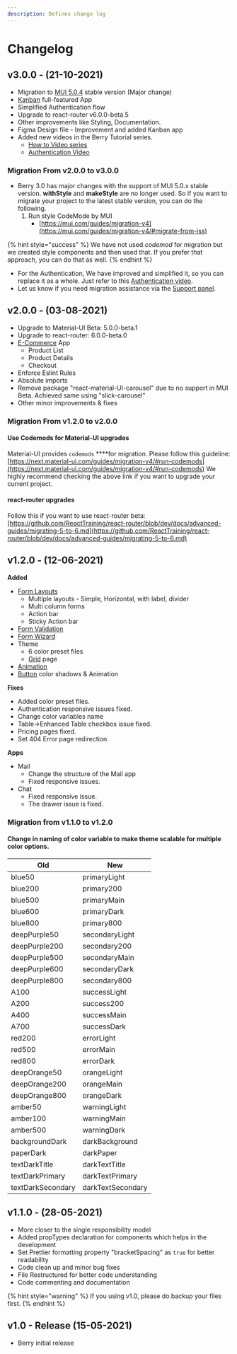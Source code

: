 ```yaml
---
description: Defines change log
---
```


# Changelog

## v3.0.0 - (21-10-2021)

* Migration to [MUI 5.0.4](https://github.com/mui-org/material-ui/releases/tag/v5.0.4) stable version (Major change)
* [Kanban](https://berrydashboard.io/app/kanban) full-featured App
* Simplified Authentication flow
* Upgrade to react-router v6.0.0-beta.5
* Other improvements like Styling, Documentation.
* Figma Design file - Improvement and added Kanban app
* Added new videos in the Berry Tutorial series.
  * [How to Video series](https://www.youtube.com/playlist?list=PLknn3jaIuWiALE6UUYYBaefZedx18fN-C)
  * [Authentication Video](https://www.youtube.com/watch?v=daHRKlIi6Uc)

### Migration From v2.0.0 to v3.0.0

* Berry 3.0 has major changes with the support of MUI 5.0.x stable version. **withStyle** and **makeStyle** are no longer used. So if you want to migrate your project to the latest stable version, you can do the following.
  1. &#x20;Run style CodeMode by MUI
     * [https://mui.com/guides/migration-v4](https://mui.com/guides/migration-v4/#migrate-from-jss)

{% hint style="success" %}
We have not used _codemod_ for migration but we created style components and then used that. If you prefer that approach, you can do that as well.
{% endhint %}

* For the Authentication, We have improved and simplified it, so you can replace it as a whole. Just refer to this [Authentication video](https://www.youtube.com/watch?v=daHRKlIi6Uc).
* Let us know if you need migration assistance via the [Support panel](https://codedthemes.support-hub.io).

## v2.0.0 - (03-08-2021)

* Upgrade to Material-UI Beta: 5.0.0-beta.1
* Upgrade to react-router: 6.0.0-beta.0
* [E-Commerce](https://berrydashboard.io/e-commerce/products) App
  * Product List
  * Product Details
  * Checkout
* Enforce Eslint Rules
* Absolute imports
* Remove package "react-material-UI-carousel" due to no support in MUI Beta. Achieved same using "slick-carousel"
* Other minor improvements & fixes

### Migration From v1.2.0 to v2.0.0

#### Use Codemods for Material-UI upgrades

Material-UI provides `codemods` \*\*\*\*for migration. Please follow this guideline: [https://next.material-ui.com/guides/migration-v4/#run-codemods](https://next.material-ui.com/guides/migration-v4/#run-codemods) We highly recommend checking the above link if you want to upgrade your current project.

#### react-router upgrades

Follow this if you want to use react-router beta: [https://github.com/ReactTraining/react-router/blob/dev/docs/advanced-guides/migrating-5-to-6.md](https://github.com/ReactTraining/react-router/blob/dev/docs/advanced-guides/migrating-5-to-6.md)

## v1.2.0 - (12-06-2021)

**Added**

* [Form Layouts](https://berrydashboard.io/forms/layouts/layouts)
  * Multiple layouts - Simple, Horizontal, with label, divider
  * Multi column forms
  * Action bar
  * Sticky Action bar
* [Form Validation](https://berrydashboard.io/forms/forms-validation)
* [Form Wizard](https://berrydashboard.io/forms/forms-wizard)
* Theme
  * 6 color preset files
  * [Grid](https://berrydashboard.io/utils/util-grid) page
* [Animation](https://berrydashboard.io/utils/util-animation)
* [Button](https://berrydashboard.io/components/button) color shadows & Animation

**Fixes**

* Added color preset files.
* Authentication responsive issues fixed.
* Change color variables name
* Table->Enhanced Table checkbox issue fixed.
* Pricing pages fixed.
* Set 404 Error page redirection.

**Apps**

* Mail
  * Change the structure of the Mail app
  * Fixed responsive issues.
* Chat
  * Fixed responsive issue.
  * The drawer issue is fixed.

### Migration from v1.1.0 to v1.2.0

#### Change in naming of color variable to make theme scalable for multiple color options.

| Old               | New               |
| ----------------- | ----------------- |
| blue50            | primaryLight      |
| blue200           | primary200        |
| blue500           | primaryMain       |
| blue600           | primaryDark       |
| blue800           | primary800        |
| deepPurple50      | secondaryLight    |
| deepPurple200     | secondary200      |
| deepPurple500     | secondaryMain     |
| deepPurple600     | secondaryDark     |
| deepPurple800     | secondary800      |
| A100              | successLight      |
| A200              | success200        |
| A400              | successMain       |
| A700              | successDark       |
| red200            | errorLight        |
| red500            | errorMain         |
| red800            | errorDark         |
| deepOrange50      | orangeLight       |
| deepOrange200     | orangeMain        |
| deepOrange800     | orangeDark        |
| amber50           | warningLight      |
| amber100          | warningMain       |
| amber500          | warningDark       |
| backgroundDark    | darkBackground    |
| paperDark         | darkPaper         |
| textDarkTitle     | darkTextTitle     |
| textDarkPrimary   | darkTextPrimary   |
| textDarkSecondary | darkTextSecondary |

## v1.1.0 - (28-05-2021)

* More closer to the single responsibility model
* Added propTypes declaration for components which helps in the development
* Set Prettier formatting property "bracketSpacing" as `true` for better readability
* Code clean up and minor bug fixes
* File Restructured for better code understanding
* Code commenting and documentation

{% hint style="warning" %}
If you using v1.0, please do backup your files first.
{% endhint %}

## v1.0 - Release (15-05-2021)

* Berry initial release
